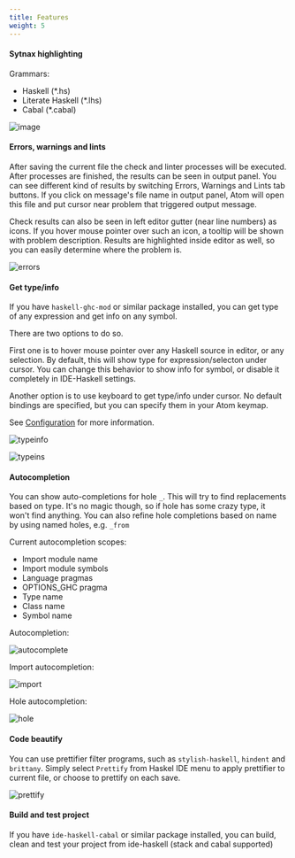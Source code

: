 ```yaml
---
title: Features
weight: 5
---
```


#### Sytnax highlighting

Grammars:

* Haskell (\*.hs)
* Literate Haskell (\*.lhs)
* Cabal (\*.cabal)

![image](https://cloud.githubusercontent.com/assets/7275622/8120540/f16d7ee6-10a8-11e5-9b9d-223ff05a54c6.png)


#### Errors, warnings and lints

After saving the current file the check and linter processes will be executed.
After processes are finished, the results can be seen in output panel. You can
see different kind of results by switching Errors, Warnings and Lints tab
buttons. If you click on message's file name in output panel, Atom will open
this file and put cursor near problem that triggered output message.

Check results can also be seen in left editor gutter (near line numbers) as
icons. If you hover mouse pointer over such an icon, a tooltip will be shown
with problem description. Results are highlighted inside editor as well, so you
can easily determine where the problem is.

![errors](https://cloud.githubusercontent.com/assets/7275622/9705079/52b38f7c-54c1-11e5-9b23-6b932100e876.gif)

#### Get type/info

If you have `haskell-ghc-mod` or similar package installed, you can get type of any expression and get info on any symbol.

There are two options to do so.

First one is to hover mouse pointer over any Haskell source in editor, or any
selection. By default, this will show type for expression/selecton under cursor.
You can change this behavior to show info for symbol, or disable it completely
in IDE-Haskell settings.

Another option is to use keyboard to get type/info under cursor. No default
bindings are specified, but you can specify them in your Atom keymap.

See [Configuration](#configuration) for more information.

![typeinfo](https://cloud.githubusercontent.com/assets/7275622/9705082/52daa81e-54c1-11e5-88a8-99c8029eb14e.gif)

![typeins](https://cloud.githubusercontent.com/assets/7275622/9705080/52cd7e64-54c1-11e5-8ee3-120641da2f85.gif)

#### Autocompletion

You can show auto-completions for hole `_`. This will try to find replacements
based on type. It's no magic though, so if hole has some crazy type, it won't
find anything. You can also refine hole completions based on name by using named holes, e.g. `_from`

Current autocompletion scopes:

* Import module name
* Import module symbols
* Language pragmas
* OPTIONS_GHC pragma
* Type name
* Class name
* Symbol name

Autocompletion:

![autocomplete](https://cloud.githubusercontent.com/assets/7275622/9704861/e4474ec4-54bc-11e5-92f4-84a3995e45cb.gif)

Import autocompletion:

![import](https://cloud.githubusercontent.com/assets/7275622/9704865/ff39f79a-54bc-11e5-9912-5fb2884b749b.gif)

Hole autocompletion:

![hole](https://cloud.githubusercontent.com/assets/7275622/9704890/5581ccae-54bd-11e5-8ec6-8aa289e5a099.gif)

#### Code beautify

You can use prettifier filter programs, such as `stylish-haskell`,
`hindent` and `brittany`. Simply select `Prettify` from Haskel IDE menu to apply
prettifier to current file, or choose to prettify on each save.

![prettify](https://cloud.githubusercontent.com/assets/7275622/9705081/52d97cf0-54c1-11e5-94f0-96f09e43ada3.gif)

#### Build and test project

If you have `ide-haskell-cabal` or similar package installed, you can build,
clean and test your project from ide-haskell (stack and cabal supported)
